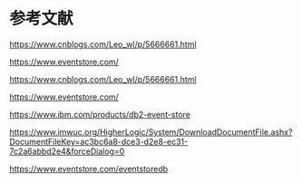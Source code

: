 <!--
 * @Author: wangzhichiao<https://github.com/wzc570738205>
 * @Date: 2021-03-29 16:51:26
 * @LastEditors: wangzhichiao<https://github.com/wzc570738205>
 * @LastEditTime: 2021-03-29 16:53:31
-->
# **参考文献**
<https://www.cnblogs.com/Leo_wl/p/5666661.html>

<https://www.eventstore.com/>

<https://www.cnblogs.com/Leo_wl/p/5666661.html>

<https://www.eventstore.com/>

<https://www.ibm.com/products/db2-event-store>

<https://www.imwuc.org/HigherLogic/System/DownloadDocumentFile.ashx?DocumentFileKey=ac3bc6a8-dce3-d2e8-ec31-7c2a6abbd2e4&forceDialog=0>

<https://www.eventstore.com/eventstoredb>
